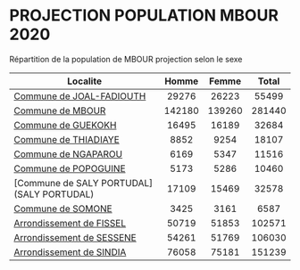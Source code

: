 # PROJECTION POPULATION MBOUR 2020
	
Répartition de la population de MBOUR projection selon le sexe
	
| Localite  | Homme | Femme | Total |
| --------- |:-----:|:-----:|:-----:|
| [Commune de JOAL-FADIOUTH](JOAL-FADIOUTH) | 29276 | 26223 | 55499 |
| [Commune de MBOUR](MBOUR) | 142180 | 139260 | 281440 |
| [Commune de GUEKOKH](GUEKOKH) | 16495 | 16189 | 32684 |
| [Commune de THIADIAYE](THIADIAYE) | 8852 | 9254 | 18107 |
| [Commune de NGAPAROU](NGAPAROU) | 6169 | 5347 | 11516 |
| [Commune de POPOGUINE](POPOGUINE) | 5173 | 5286 | 10460 |
| [Commune de SALY PORTUDAL](SALY PORTUDAL) | 17109 | 15469 | 32578 |
| [Commune de SOMONE](SOMONE) | 3425 | 3161 | 6587 |
| [Arrondissement de FISSEL](FISSEL) | 50719 | 51853 | 102571 |
| [Arrondissement de SESSENE](SESSENE) | 54261 | 51769 | 106030 |
| [Arrondissement de SINDIA](SINDIA) | 76058 | 75181 | 151239 |
